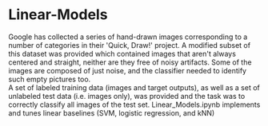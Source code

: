 # Linear-Models
Google has collected a series of hand-drawn images corresponding to a number of categories in their 'Quick, Draw!' project. 
A modified subset of this dataset was provided which contained images that aren't always centered and straight, neither are they free of noisy artifacts.
Some of the images are composed of just noise, and the classifier needed to identify such empty pictures too.  
A set of labeled training data (images and target outputs), as well as a set of unlabeled test data (i.e. images only), was provided and the task was to correctly classify all images of the test set. 
Linear_Models.ipynb implements and tunes linear baselines (SVM, logistic regression, and kNN)
